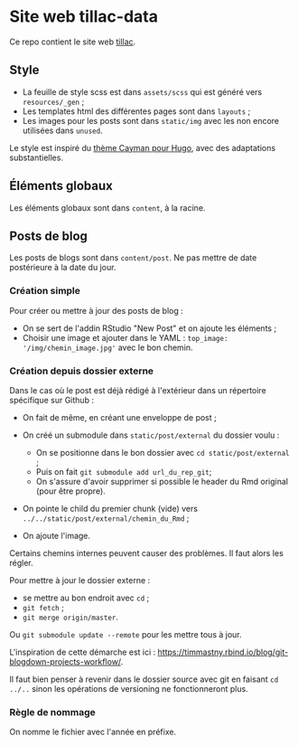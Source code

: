
# Site web tillac-data

<!-- badges: start -->
<!-- badges: end -->

Ce repo contient le site web [tillac](https://www.tillac-data.com/).

## Style

+ La feuille de style scss est dans `assets/scss` qui est généré vers `resources/_gen` ;
+ Les templates html des différentes pages sont dans `layouts` ;
+ Les images pour les posts sont dans `static/img` avec les non encore utilisées dans `unused`.

Le style est inspiré du [thème Cayman pour Hugo](https://github.com/zwbetz-gh/cayman-hugo-theme), avec des adaptations substantielles.

## Éléments globaux

Les éléments globaux sont dans `content`, à la racine.

## Posts de blog

Les posts de blogs sont dans `content/post`.
Ne pas mettre de date postérieure à la date du jour.

### Création simple

Pour créer ou mettre à jour des posts de blog :

+ On se sert de l'addin RStudio "New Post" et on ajoute les éléments ;
+ Choisir une image et ajouter dans le YAML : `top_image: '/img/chemin_image.jpg'` avec le bon chemin.

### Création depuis dossier externe

Dans le cas où le post est déjà rédigé à l'extérieur dans un répertoire spécifique sur Github :

+ On fait de même, en créant une enveloppe de post ;
+ On créé un submodule dans `static/post/external` du dossier voulu :

  + On se positionne dans le bon dossier avec `cd static/post/external` ;
  + Puis on fait `git submodule add url_du_rep_git`;
  + On s'assure d'avoir supprimer si possible le header du Rmd original (pour être propre).

+ On pointe le child du premier chunk (vide) vers `../../static/post/external/chemin_du_Rmd` ;
+ On ajoute l'image.

Certains chemins internes peuvent causer des problèmes. Il faut alors les régler.

Pour mettre à jour le dossier externe : 

+ se mettre au bon endroit avec `cd` ;
+ `git fetch` ;
+ `git merge origin/master`.

Ou `git submodule update --remote` pour les mettre tous à jour.

L'inspiration de cette démarche est ici : https://timmastny.rbind.io/blog/git-blogdown-projects-workflow/.

Il faut bien penser à revenir dans le dossier source avec git en faisant `cd ../..` sinon les opérations de versioning ne fonctionneront plus.

### Règle de nommage

On nomme le fichier avec l'année en préfixe.
